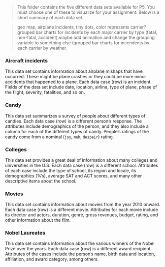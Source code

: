 > This folder contains the five different data sets available for P5. You must choose one of these to visualize for your assignment. Below is a short summary of each data set.

> geo map, airplane incidents, tiny dots, color represents carrier?
> grouped bar charts for incidents by each major carrier by type (fatal, non-fatal, accident) 
           maybe add animation and change the grouping variable to something else (grouped bar charts for incendents by each carrier by weather.

### Aircraft incidents

This data set contains information about airplane mishaps that have occurred. These might be plane crashes or they could be more minor accidents that happened to a plane. Each data case (row) is an incident. Fields of the data set include date, location, airline, type of plane, phase of the flight, severity, fatalities, and so on.

### Candy

This data set summarizes a survey of people about different types of candies. Each data case (row) is a different person’s response. The attributes include demographics of the person, and they also include a column for each of the different types of candy. People’s ratings of the candy come from a nominal (`joy`, `meh`, `despair`) rating.

### Colleges

This data set provides a great deal of information about many colleges and universities in the U.S. Each data case (row) is a different school. Attributes of each case include the type of school, its region and locale, its demographics (%’s), average SAT and ACT scores, and many other descriptive items about the school.

### Movies

This data set contains information about movies from the year 2010 onward. Each data case (row) is a different movie. Attributes for each movie include its director and actors, duration, genre, gross revenues, budget, rating, and other information about the film.


### Nobel Laureates

This data set contains information about the various winners of the Nobel Prize over the years. Each data case (row) is a different award recipient. Attributes of the cases include the person’s name, birth data and location, affiliation, and award category, among others.
